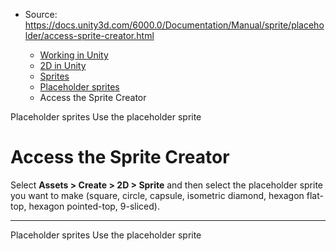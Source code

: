 * Source: https://docs.unity3d.com/6000.0/Documentation/Manual/sprite/placeholder/access-sprite-creator.html

  * [Working in Unity](https://docs.unity3d.com/6000.0/Documentation/Manual/working-in-unity.html)
  * [2D in Unity](https://docs.unity3d.com/6000.0/Documentation/Manual/Unity2D.html)
  * [Sprites](https://docs.unity3d.com/6000.0/Documentation/Manual/sprite/sprite-landing.html)
  * [Placeholder sprites](https://docs.unity3d.com/6000.0/Documentation/Manual/sprite/placeholder/placeholder-landing.html)
  * Access the Sprite Creator


[](https://docs.unity3d.com/6000.0/Documentation/Manual/sprite/placeholder/placeholder-landing.html)
Placeholder sprites
[](https://docs.unity3d.com/6000.0/Documentation/Manual/sprite/placeholder/use-placeholder-sprite.html)
Use the placeholder sprite
# Access the Sprite Creator
Select **Assets > Create > 2D > Sprite** and then select the placeholder sprite you want to make (square, circle, capsule, isometric diamond, hexagon flat-top, hexagon pointed-top, 9-sliced).
* * *
[](https://docs.unity3d.com/6000.0/Documentation/Manual/sprite/placeholder/placeholder-landing.html)
Placeholder sprites
[](https://docs.unity3d.com/6000.0/Documentation/Manual/sprite/placeholder/use-placeholder-sprite.html)
Use the placeholder sprite

